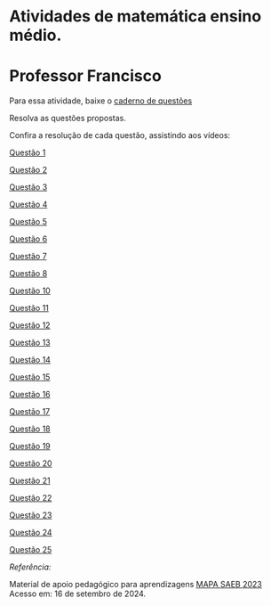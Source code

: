 # Atividades de matemática ensino médio.  
# Professor Francisco  

Para essa atividade, baixe o [caderno de questões](questões.pdf)  

Resolva as questões propostas.  

Confira a resolução de cada questão, assistindo aos vídeos:

<a href="https://www.tiktok.com/@fjsjunqueira/video/7291791845703568646" target="_blank">Questão 1</a>  

<a href="https://www.tiktok.com/@fjsjunqueira/video/7291791845703568646" target="_blank">Questão 2</a>  

<a href="https://www.tiktok.com/@fjsjunqueira/video/7291790504184827142" target="_blank">Questão 3</a>  
   
<a href="https://www.tiktok.com/@fjsjunqueira/video/7291790786646035718" target="_blank">Questão 4</a>  
 
<a href="https://www.tiktok.com/@fjsjunqueira/video/7291791283314511110" target="_blank">Questão 5</a>  

<a href="https://www.tiktok.com/@fjsjunqueira/video/7291790148788899077" target="_blank">Questão 6</a>  
 
<a href="https://www.tiktok.com/@fjsjunqueira/video/7291788242247077126" target="_blank">Questão 7</a>  
 
<a href="https://www.tiktok.com/@fjsjunqueira/video/7292048653676514565" target="_blank">Questão 8</a>  

<a href="https://www.tiktok.com/@fjsjunqueira/video/7292115681326173446" target="_blank">Questão 10</a>  

<a href="https://www.tiktok.com/@fjsjunqueira/video/7292115985929227526" target="_blank">Questão 11</a>  

<a href="https://www.tiktok.com/@fjsjunqueira/video/7292116168830225669" target="_blank">Questão 12</a>  

<a href="https://www.tiktok.com/@fjsjunqueira/video/7292116372732120326" target="_blank">Questão 13</a>  

<a href="https://www.tiktok.com/@fjsjunqueira/video/7292116562213965062" target="_blank">Questão 14</a>  

<a href="https://www.tiktok.com/@fjsjunqueira/video/7292141979884850437" target="_blank">Questão 15</a>  

<a href="https://www.tiktok.com/@fjsjunqueira/video/7292142372354346246" target="_blank">Questão 16</a>  

<a href="https://www.tiktok.com/@fjsjunqueira/video/7292142654035365126" target="_blank">Questão 17</a>  

<a href="https://www.tiktok.com/@fjsjunqueira/video/7293656072777157894" target="_blank">Questão 18</a>  

<a href="https://www.tiktok.com/@fjsjunqueira/video/7293661014191557893" target="_blank">Questão 19</a>  

<a href="https://www.tiktok.com/@fjsjunqueira/video/7293658668183063813" target="_blank">Questão 20</a>  

<a href="https://www.tiktok.com/@fjsjunqueira/video/7293662249577647365" target="_blank">Questão 21</a>  

<a href="https://www.tiktok.com/@fjsjunqueira/video/7293663652165504262" target="_blank">Questão 22</a>  

<a href="https://www.tiktok.com/@fjsjunqueira/video/7299738554287131910" target="_blank">Questão 23</a>  

<a href="https://www.tiktok.com/@fjsjunqueira/video/7299741436906310917" target="_blank">Questão 24</a>  

<a href="https://www.tiktok.com/@fjsjunqueira/video/7299742586053479686" target="_blank">Questão 25</a>  


*Referência:*  

Material de apoio pedagógico para aprendizagens <a href="https://drive.google.com/file/d/1UE5O5qkKnyaww7geUWUbZs0FZNC_SIv7/view" target="_blank">MAPA SAEB 2023</a>  
Acesso em: 16 de setembro de 2024.



